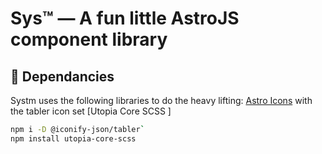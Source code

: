# Sys™ — A fun little AstroJS component library

## 🧩 Dependancies

Systm uses the following libraries to do the heavy lifting:
[Astro Icons](https://www.astroicon.dev/)
with the tabler icon set
[Utopia Core SCSS ]

```sh
npm i -D @iconify-json/tabler`
npm install utopia-core-scss
```
